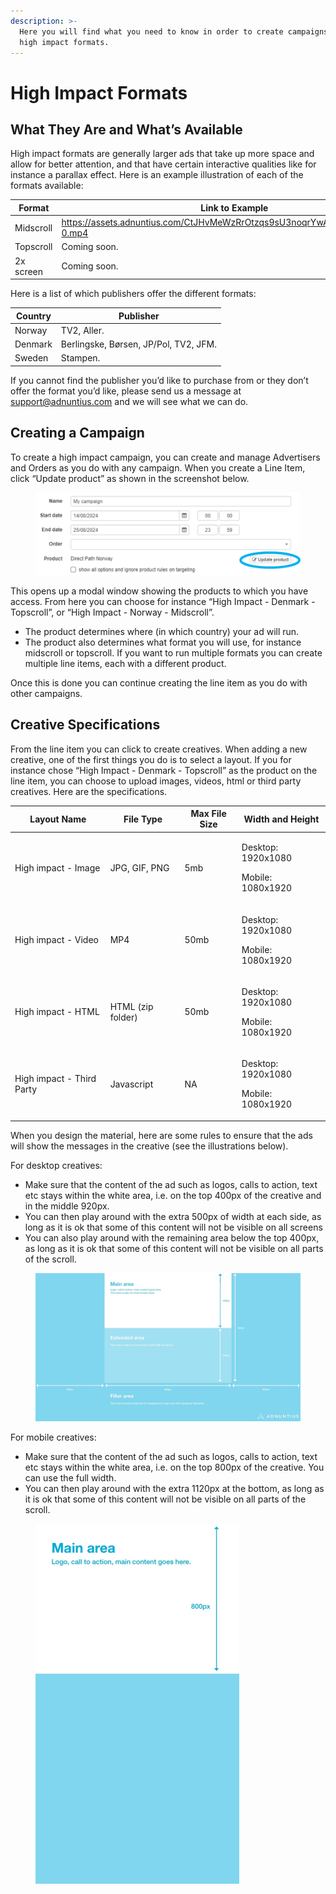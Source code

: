 ```yaml
---
description: >-
  Here you will find what you need to know in order to create campaigns using
  high impact formats.
---
```


# High Impact Formats

## What They Are and What’s Available

High impact formats are generally larger ads that take up more space and allow for better attention, and that have certain interactive qualities like for instance a parallax effect. Here is an example illustration of each of the formats available:

<table><thead><tr><th width="120">Format</th><th>Link to Example</th></tr></thead><tbody><tr><td>Midscroll</td><td><a href="https://assets.adnuntius.com/CtJHvMeWzRrOtzqs9sU3noqrYwAwyHRtaUzUDk2js-0.mp4">https://assets.adnuntius.com/CtJHvMeWzRrOtzqs9sU3noqrYwAwyHRtaUzUDk2js-0.mp4</a></td></tr><tr><td>Topscroll</td><td>Coming soon.</td></tr><tr><td>2x screen</td><td>Coming soon.</td></tr></tbody></table>

Here is a list of which publishers offer the different formats:

| Country | Publisher                             |
| ------- | ------------------------------------- |
| Norway  | TV2, Aller.                           |
| Denmark | Berlingske, Børsen, JP/Pol, TV2, JFM. |
| Sweden  | Stampen.                              |

If you cannot find the publisher you’d like to purchase from or they don’t offer the format you’d like, please send us a message at support@adnuntius.com and we will see what we can do.

## Creating a Campaign

To create a high impact campaign, you can create and manage Advertisers and Orders as you do with any campaign. When you create a Line Item, click “Update product” as shown in the screenshot below.

<figure><img src="../../../../../.gitbook/assets/202408 High Impact Update Product.png" alt=""><figcaption></figcaption></figure>

This opens up a modal window showing the products to which you have access. From here you can choose for instance “High Impact - Denmark - Topscroll”, or “High Impact - Norway - Midscroll”.&#x20;

* The product determines where (in which country) your ad will run.&#x20;
* The product also determines what format you will use, for instance midscroll or topscroll. If you want to run multiple formats you can create multiple line items, each with a different product.

Once this is done you can continue creating the line item as you do with other campaigns.

## Creative Specifications

From the line item you can click to create creatives. When adding a new creative, one of the first things you do is to select a layout. If you for instance chose “High Impact - Denmark - Topscroll” as the product on the line item, you can choose to upload images, videos, html or third party creatives. Here are the specifications.

| Layout Name               | File Type         | Max File Size | Width and Height                                  |
| ------------------------- | ----------------- | ------------- | ------------------------------------------------- |
| High impact - Image       | JPG, GIF, PNG     | 5mb           | <p>Desktop: 1920x1080</p><p>Mobile: 1080x1920</p> |
| High impact - Video       | MP4               | 50mb          | <p>Desktop: 1920x1080</p><p>Mobile: 1080x1920</p> |
| High impact - HTML        | HTML (zip folder) | 50mb          | <p>Desktop: 1920x1080</p><p>Mobile: 1080x1920</p> |
| High impact - Third Party | Javascript        | NA            | <p>Desktop: 1920x1080</p><p>Mobile: 1080x1920</p> |

When you design the material, here are some rules to ensure that the ads will show the messages in the creative (see the illustrations below).

For desktop creatives:&#x20;

* Make sure that the content of the ad such as logos, calls to action, text etc stays within the white area, i.e. on the top 400px of the creative and in the middle 920px.&#x20;
* You can then play around with the extra 500px of width at each side, as long as it is ok that some of this content will not be visible on all screens
* You can also play around with the remaining area below the top 400px, as long as it is ok that some of this content will not be visible on all parts of the scroll.&#x20;

<figure><img src="../../../../../.gitbook/assets/Picture2.png" alt=""><figcaption></figcaption></figure>

For mobile creatives:&#x20;

* Make sure that the content of the ad such as logos, calls to action, text etc stays within the white area, i.e. on the top 800px of the creative. You can use the full width.&#x20;
* You can then play around with the extra 1120px at the bottom, as long as it is ok that some of this content will not be visible on all parts of the scroll.

<figure><img src="../../../../../.gitbook/assets/Picture3.png" alt=""><figcaption></figcaption></figure>
